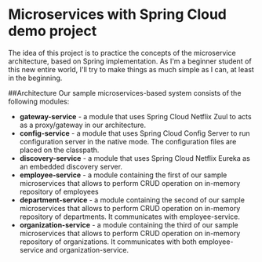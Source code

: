 # Microservices with Spring Cloud demo project
The idea of this project is to practice the concepts of the microservice architecture, based on Spring implementation.
As I'm a beginner student of this new entire world, I'll try to make things as much simple as I can, at least in the beginning.

##Architecture
Our sample microservices-based system consists of the following modules:

* <strong>gateway-service</strong> - a module that uses Spring Cloud Netflix Zuul to acts as a proxy/gateway in our architecture.
* <strong>config-service</strong> - a module that uses Spring Cloud Config Server to run configuration server in the native mode. The configuration files are placed on the classpath.
* <strong>discovery-service</strong> - a module that uses Spring Cloud Netflix Eureka as an embedded discovery server.
* <strong>employee-service</strong> - a module containing the first of our sample microservices that allows to perform CRUD operation on in-memory repository of employees
* <strong>department-service</strong> - a module containing the second of our sample microservices that allows to perform CRUD operation on in-memory repository of departments. It communicates with employee-service.
* <strong>organization-service</strong> - a module containing the third of our sample microservices that allows to perform CRUD operation on in-memory repository of organizations. It communicates with both employee-service and organization-service.